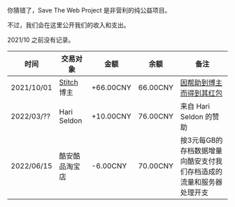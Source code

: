 你猜错了，Save The Web Project 是非营利的纯公益项目。

不过，我们会在这里公开我们的收入和支出。

2021/10 之前没有记录。

| 时间 | 交易对象 | 金额 | 余额 | 备注 |
| --- | ----- | --- | ---- | --- |
| 2021/10/01 | [Stitch](http://stitch.cn/)博主 | +66.00CNY | 66.00CNY | [因帮助到博主而得到其红包](https://t.me/saveweb/22) |
| 2022/03/?? | Hari Seldon | +10.00CNY | 76.00CNY | 来自 Hari Seldon 的赞助 |
| 2022/06/15 | 酷安酷品淘宝店 | -6.00CNY | 70.00CNY | 按3元每GB的存档数据增量向酷安支付我们存档造成的流量和服务器处理开支 |
